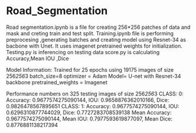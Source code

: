 # Road_Segmentation


Road segmentation.ipynb is a file for creating 256*256 patches of data and mask and creting train and test split.
Training.ipynb file is performing preprocesing ,generating batches and creating model using Resnet-34 as bacbone with Unet. It uses imagenet pretrained weights for initialization.
Testing.py is inferencing on testing data 
score.py is calculating Accuracy,Mean IOU ,Dice

Model Information:
Trained for 25 epochs using 19175 images of size 256*256*3
batch_size=8
optimizer = Adam
Model= U-net with Resnet-34 backbone
pretrained_weights = Imagenet

Performance numbers on 325 testing images of size 256*256*3
CLASS: 0: Accuracy: 0.9677574275090144, IOU: 0.9658876362010166, Dice: 0.9826478567895651
CLASS: 1: Accuracy: 0.9677574275090144, IOU: 0.6296310877744029, Dice: 0.7727283708539138
Mean Accuracy: 0.9677574275090144, Mean IOU: 0.7977593619877097, Mean Dice: 0.8776881138217394


